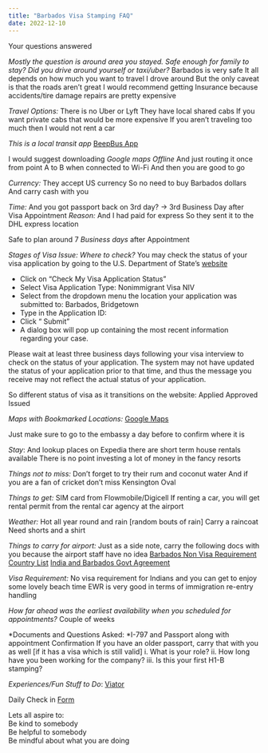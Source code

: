 ```yaml
---
title: "Barbados Visa Stamping FAQ"
date: 2022-12-10
---
```


Your questions answered  

*Mostly the question is around area you stayed. Safe enough for family to stay? Did you drive around yourself or taxi/uber?*
Barbados is very safe
It all depends on how much you want to travel
I drove around
But the only caveat is that the roads aren’t great
I would recommend getting Insurance because accidents/tire damage repairs are pretty expensive

*Travel Options:*
There is no Uber or Lyft
They have local shared cabs
If you want private cabs that would be more expensive
If you aren’t traveling too much then I would not rent a car

*This is a local transit app*
[BeepBus App](https://apps.apple.com/us/app/beepbus-barbados-transit/id1413560928)

I would suggest downloading *Google maps Offline*
And just routing it once from point A to B when connected to Wi-Fi
And then you are good to go

*Currency:*
They accept US currency
So no need to buy Barbados dollars
And carry cash with you

*Time:*
And you got passport back on 3rd day? → 3rd Business Day after Visa Appointment 
*Reason:*
And I had paid for express
So they sent it to the DHL express location

Safe to plan around 7 *Business days* after Appointment 

*Stages of Visa Issue:*
*Where to check?*
You may check the status of your visa application by going to the U.S. Department of State’s [website](https://ceac.state.gov/ceac/)

*  Click on “Check My Visa Application Status”
* Select Visa Application Type: Nonimmigrant Visa NIV
* Select from the dropdown menu the location your application was submitted to: Barbados, Bridgetown
* Type in the Application ID:
* Click “ Submit”
* A dialog box will pop up containing the most recent information regarding your case.


Please wait at least three business days following your visa interview to check on the status of your application. The system may not have updated the status of your application prior to that time, and thus the message you receive may not reflect the actual status of your application.

So different status of visa as it transitions on the website:
Applied
Approved
Issued

*Maps with Bookmarked Locations:*
[Google Maps](https://maps.app.goo.gl/WFLJmZp5UWf7YFxZ7?g_st=com.tinyspeck.chatlyio.share)

Just make sure to go to the embassy a day before to confirm where it is

*Stay*:
And lookup places on Expedia there are short term house rentals available
There is no point investing a lot of money in the fancy resorts

*Things not to miss:*
Don’t forget to try their rum and coconut water
And if you are a fan of cricket don’t miss Kensington Oval

*Things to get:*
SIM card from Flowmobile/Digicell
If renting a car, you will get rental permit from the rental car agency at the airport

*Weather:*
Hot all year round and rain [random bouts of rain]
Carry a raincoat
Need shorts and a shirt

*Things to carry for airport:*
Just as a side note, carry the following docs with you because the airport staff have no idea
[Barbados Non Visa Requirement Country List](https://www.foreign.gov.bb/wp-content/uploads/2022/08/Updated-visa-list-August-2022.pdf)
[India and Barbados Govt Agreement](https://www.mea.gov.in/Images/CPV/visa-exemption/Barbados_nn.pdf)

*Visa Requirement:*
No visa requirement for Indians and you can get to enjoy some lovely beach time
EWR is very good in terms of immigration re-entry handling

*How far ahead was the earliest availability when you scheduled for appointments?*
Couple of weeks

*Documents and Questions Asked:
*I-797 and Passport along with appointment Confirmation
If you have an older passport, carry that with you as well [if it has a visa which is still valid]
i. What is your role?
ii. How long have you been working for the company?
iii. Is this your first H1-B stamping?


*Experiences/Fun Stuff to Do*:
[Viator](https://www.viator.com/Barbados/d30-ttd)


Daily Check in [Form](https://forms.gle/BRA4EH2sMoZdLPgE8)

Lets all aspire to:  
Be kind to somebody  
Be helpful to somebody  
Be mindful about what you are doing
